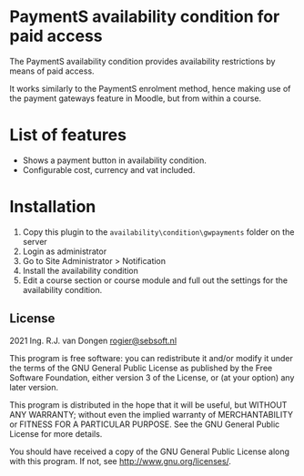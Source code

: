 # PaymentS availability condition for paid access #

The PaymentS availability condition provides availability restrictions by means of paid access.

It works similarly to the PaymentS enrolment method, hence making use of the payment
gateways feature in Moodle, but from within a course.

List of features
====================
- Shows a payment button in availability condition.
- Configurable cost, currency and vat included.

Installation
====================
1.  Copy this plugin to the `availability\condition\gwpayments` folder on the server
2.  Login as administrator
3.  Go to Site Administrator > Notification
4.  Install the availability condition
5.  Edit a course section or course module and full out the settings for the availability condition.

## License ##

2021 Ing. R.J. van Dongen <rogier@sebsoft.nl>

This program is free software: you can redistribute it and/or modify it under
the terms of the GNU General Public License as published by the Free Software
Foundation, either version 3 of the License, or (at your option) any later
version.

This program is distributed in the hope that it will be useful, but WITHOUT ANY
WARRANTY; without even the implied warranty of MERCHANTABILITY or FITNESS FOR A
PARTICULAR PURPOSE.  See the GNU General Public License for more details.

You should have received a copy of the GNU General Public License along with
this program.  If not, see <http://www.gnu.org/licenses/>.
